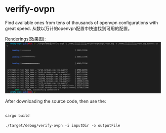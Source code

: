 # verify-ovpn
Find available ones from tens of thousands of openvpn configurations with great speed.
从数以万计的openvpn配置中快速找到可用的配置。

Renderings(效果图):
![image](https://github.com/BinChengZhao/verify-ovpn/blob/master/img/Renderings.png)

After downloading the source code, then use the:

```

cargo build

./target/debug/verify-ovpn -i inputDir -o outputFile

```